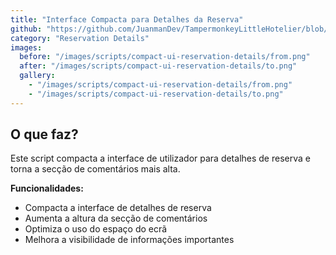 ```yaml
---
title: "Interface Compacta para Detalhes da Reserva"
github: "https://github.com/JuanmanDev/TampermonkeyLittleHotelier/blob/main/frontdesk/reservationDetails/compactUIReservationDetails.user.js"
category: "Reservation Details"
images:
  before: "/images/scripts/compact-ui-reservation-details/from.png"
  after: "/images/scripts/compact-ui-reservation-details/to.png"
  gallery:
    - "/images/scripts/compact-ui-reservation-details/from.png"
    - "/images/scripts/compact-ui-reservation-details/to.png"
---
```


## O que faz?

Este script compacta a interface de utilizador para detalhes de reserva e torna a secção de comentários mais alta.

**Funcionalidades:**
- Compacta a interface de detalhes de reserva
- Aumenta a altura da secção de comentários
- Optimiza o uso do espaço do ecrã
- Melhora a visibilidade de informações importantes
